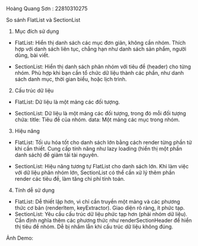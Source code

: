 Hoàng Quang Sơn : 22810310275

So sánh FlatList và SectionList

1. Mục đích sử dụng
- FlatList:
Hiển thị danh sách các mục đơn giản, không cần nhóm.
Thích hợp với danh sách liên tục, chẳng hạn như danh sách sản phẩm, người dùng, bài viết.

- SectionList:
Hiển thị danh sách phân nhóm với tiêu đề (header) cho từng nhóm.
Phù hợp khi bạn cần tổ chức dữ liệu thành các phần, như danh sách danh mục, thời gian biểu, hoặc lịch trình.

2. Cấu trúc dữ liệu
- FlatList:
Dữ liệu là một mảng các đối tượng.

- SectionList:
Dữ liệu là một mảng các đối tượng, trong đó mỗi đối tượng chứa:
title: Tiêu đề của nhóm.
data: Một mảng các mục trong nhóm.

3. Hiệu năng
- FlatList:
Tối ưu hóa tốt cho danh sách lớn bằng cách render từng phần tử khi cần thiết.
Cung cấp tính năng như lazy loading (hiển thị một phần danh sách) để giảm tải tài nguyên.

- SectionList:
Hiệu năng tương tự FlatList cho danh sách lớn.
Khi làm việc với dữ liệu phân nhóm lớn, SectionList có thể cần xử lý thêm phần render các tiêu đề, làm tăng chi phí tính toán.

4. Tính dễ sử dụng
- FlatList:
Dễ thiết lập hơn, vì chỉ cần truyền một mảng và các phương thức cơ bản (renderItem, keyExtractor).
Giao diện rõ ràng, ít phức tạp.
- SectionList:
Yêu cầu cấu trúc dữ liệu phức tạp hơn (phải nhóm dữ liệu).
Cần định nghĩa thêm các phương thức như renderSectionHeader để hiển thị tiêu đề nhóm.
Dễ bị nhầm lẫn khi cấu trúc dữ liệu không đúng.

Ảnh Demo:
